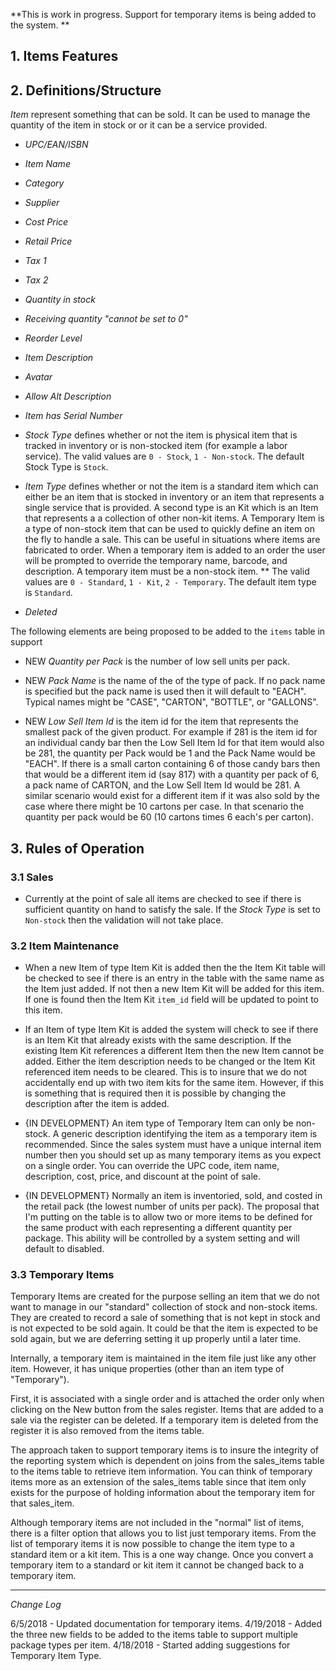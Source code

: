 **This is work in progress.  Support for temporary items is being added to the system. **

## 1. Items Features


## 2. Definitions/Structure

*Item* represent something that can be sold.  It can be used to manage the quantity of the item in stock or or it can be a service provided.

* *UPC/EAN/ISBN*

* *Item Name*

* *Category*

* *Supplier*

* *Cost Price*

* *Retail Price*

* *Tax 1*

* *Tax 2*

* *Quantity in stock*

* *Receiving quantity "cannot be set to 0"*

* *Reorder Level*

* *Item Description*

* *Avatar*

* *Allow Alt Description*

* *Item has Serial Number*

* *Stock Type* defines whether or not the item is physical item that is tracked in inventory or is non-stocked item (for example a labor service).  The valid values are `0 - Stock`, `1 - Non-stock`.  The default Stock Type is `Stock`.

* *Item Type* defines whether or not the item is a standard item which can either be an item that is stocked in inventory or an item that represents a single service that is provided.   A second type is an Kit which is an Item that represents a a collection of other non-kit items. A Temporary Item is a type of non-stock item that can be used to quickly define an item on the fly to handle a sale.  This can be useful in situations where items are fabricated to order.  When a temporary item is added to an order the user will be prompted to override the temporary name, barcode, and description.  A temporary item must be a non-stock item.
** The valid values are `0 - Standard`, `1 - Kit`, `2 - Temporary`.  The default item type is `Standard`.

* *Deleted*

The following elements are being proposed to be added to the `items` table in support 

* NEW *Quantity per Pack* is the number of low sell units per pack.

* NEW *Pack Name* is the name of the of the type of pack.  If no pack name is specified but the pack name is used then it will default to "EACH".  Typical names might be "CASE", "CARTON", "BOTTLE", or "GALLONS".

* NEW *Low Sell Item Id* is the item id for the item that represents the smallest pack of the given product.  For example if 281 is the item id for an individual candy bar then the Low Sell Item Id for that item would also be 281, the quantity per Pack would be 1 and the Pack Name would be "EACH".  If there is a small carton containing 6 of those candy bars then that would be a different item id (say 817) with a quantity per pack of 6, a pack name of CARTON, and the Low Sell Item Id would be 281.  A similar scenario would exist for a different item if it was also sold by the case where there might be 10 cartons per case.  In that scenario the quantity per pack would be 60 (10 cartons times 6 each's per carton). 



## 3. Rules of Operation

### 3.1 Sales

- Currently at the point of sale all items are checked to see if there is sufficient quantity on hand to satisfy the sale.  If the *Stock Type* is set to `Non-stock` then the validation will not take place. 

### 3.2 Item Maintenance

- When a new Item of type Item Kit is added then the the Item Kit table will be checked to see if there is an entry in the table with the same name as the Item just added.  If not then a new Item Kit will be added for this item.  If one is found then the Item Kit `item_id` field will be updated to point to this item.

- If an Item of type Item Kit is added the system will check to see if there is an Item Kit that already exists with the same description.  If the existing Item Kit references a different Item then the new Item cannot be added.  Either the item description needs to be changed or the Item Kit referenced item needs to be cleared.   This is to insure that we do not accidentally end up with two item kits for the same item.  However, if this is something that is required then it is possible by changing the description after the item is added.

- {IN DEVELOPMENT} An item type of Temporary Item can only be non-stock.  A generic description identifying the item as a temporary item is recommended.  Since the sales system must have a unique internal item number then you should set up as many temporary items as you expect on a single order.  You can override the UPC code, item name, description, cost, price, and discount at the point of sale.

- {IN DEVELOPMENT} Normally an item is inventoried, sold, and costed in the retail pack (the lowest number of units per pack).  The proposal that I'm putting on the table is to allow two or more items to be defined for the same product with each representing a different quantity per package.   This ability will be controlled by a system setting and will default to disabled. 
 
### 3.3 Temporary Items

Temporary Items are created for the purpose selling an item that we do not want to manage in our "standard" collection of stock and non-stock items.  They are created to record a sale of something that is not kept in stock and is not expected to be sold again.  It could be that the item is expected to be sold again, but we are deferring setting it up properly until a later time.

Internally, a temporary item is maintained in the item file just like any other item.  However, it has unique properties (other than an item type of "Temporary"). 

First, it is associated with a single order and is attached the order only when clicking on the New button from the sales register.  Items that are added to a sale via the register can be deleted.  If a temporary item is deleted from the register it is also removed from the items table.

The approach taken to support temporary items is to insure the integrity of the reporting system which is dependent on joins from the sales_items table to the items table to retrieve item information.  You can think of temporary items more as an extension of the sales_items table since that item only exists for the purpose of holding information about the temporary item for that sales_item.

Although temporary items are not included in the "normal" list of items, there is a filter option that allows you to list just temporary items.  From the list of temporary items it is now possible to change the item type to a standard item or a kit item.  This is a one way change.  Once you convert a temporary item to a standard or kit item it cannot be changed back to a temporary item.

---

*Change Log*

6/5/2018 - Updated documentation for temporary items.
4/19/2018 - Added the three new fields to be added to the items table to support multiple package types per item.
4/18/2018 - Started adding suggestions for Temporary Item Type.